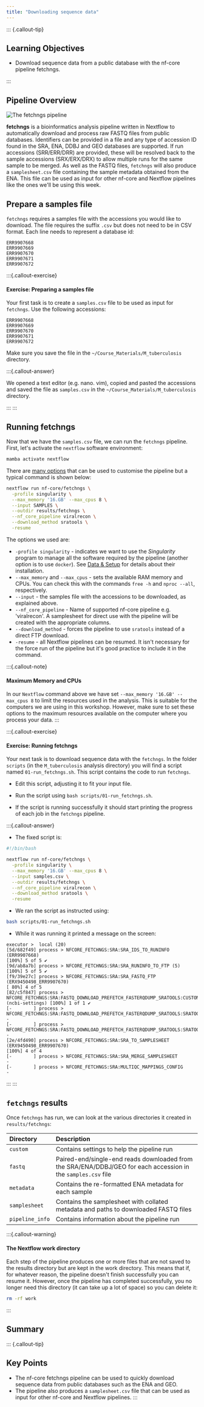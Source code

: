 ```yaml
---
title: "Downloading sequence data"
---
```


::: {.callout-tip}
## Learning Objectives

- Download sequence data from a public database with the nf-core pipeline fetchngs.

:::

## Pipeline Overview

![The fetchngs pipeline](images/nf-core-fetchngs_metro_map_grey.png)

**fetchngs** is a bioinformatics analysis pipeline written in Nextflow to automatically download and process raw FASTQ files from public databases.  Identifiers can be provided in a file and any type of accession ID found in the SRA, ENA, DDBJ and GEO databases are supported. If run accessions (SRR/ERR/DRR) are provided, these will be resolved back to the sample accessions (SRX/ERX/DRX) to allow multiple runs for the same sample to be merged. As well as the FASTQ files, `fetchngs` will also produce a `samplesheet.csv` file containing the sample metadata obtained from the ENA.  This file can be used as input for other nf-core and Nextflow pipelines like the ones we'll be using this week. 

## Prepare a samples file

`fetchngs` requires a samples file with the accessions you would like to download. The file requires the suffix `.csv` but does not need to be in CSV format.  Each line needs to represent a database id:

```
ERR9907668
ERR9907669
ERR9907670
ERR9907671
ERR9907672
```

:::{.callout-exercise}
#### Exercise: Preparing a samples file

Your first task is to create a `samples.csv` file to be used as input for `fetchngs`.  Use the following accessions:

```
ERR9907668
ERR9907669
ERR9907670
ERR9907671
ERR9907672
```

Make sure you save the file in the `~/Course_Materials/M_tuberculosis` directory.

:::{.callout-answer}

We opened a text editor (e.g. nano. vim), copied and pasted the accessions and saved the file as `samples.csv` in the `~/Course_Materials/M_tuberculosis` directory.

:::
:::

## Running fetchngs

Now that we have the `samples.csv` file, we can run the `fetchngs` pipeline.  First, let's activate the `nextflow` software environment:

```bash
mamba activate nextflow
```

There are [many options](https://nf-co.re/fetchngs/1.12.0/parameters) that can be used to customise the pipeline but a typical command is shown below:

```bash
nextflow run nf-core/fetchngs \
  -profile singularity \
  --max_memory '16.GB' --max_cpus 8 \
  --input SAMPLES \
  --outdir results/fetchngs \
  --nf_core_pipeline viralrecon \
  --download_method sratools \
  -resume
```

The options we used are: 

- `-profile singularity` - indicates we want to use the _Singularity_ program to manage all the software required by the pipeline (another option is to use `docker`). See [Data & Setup](../setup.md) for details about their installation.
- `--max_memory` and `--max_cpus` - sets the available RAM memory and CPUs. You can check this with the commands `free -h` and `nproc --all`, respectively.
- `--input` - the samples file with the accessions to be downloaded, as explained above.
- `--nf_core_pipeline` - Name of supported nf-core pipeline e.g. 'viralrecon'. A samplesheet for direct use with the pipeline will be created with the appropriate columns.
- `--download_method` - forces the pipeline to use `sratools` instead of a direct FTP download.
- `-resume` - all Nextflow pipelines can be resumed. It isn't necessary for the force run of the pipeline but it's good practice to include it in the command.

:::{.callout-note}
#### Maximum Memory and CPUs

In our `Nextflow` command above we have set `--max_memory '16.GB' --max_cpus 8` to limit the resources used in the analysis. 
This is suitable for the computers we are using in this workshop. 
However, make sure to set these options to the maximum resources available on the computer where you process your data.
:::

:::{.callout-exercise}
#### Exercise: Running fetchngs

Your next task is to download sequence data with the `fetchngs`.  In the folder `scripts` (in the `M_tuberculosis` analysis directory) you will find a script named `01-run_fetchngs.sh`. This script contains the code to run `fetchngs`. 

- Edit this script, adjusting it to fit your input file.

- Run the script using `bash scripts/01-run_fetchngs.sh`.
  
- If the script is running successfully it should start printing the progress of each job in the `fetchngs` pipeline.

:::{.callout-answer}

- The fixed script is: 

```bash
#!/bin/bash

nextflow run nf-core/fetchngs \
  -profile singularity \
  --max_memory '16.GB' --max_cpus 8 \
  --input samples.csv \
  --outdir results/fetchngs \
  --nf_core_pipeline viralrecon \
  --download_method sratools \
  -resume
```

- We ran the script as instructed using:

```bash
bash scripts/01-run_fetchngs.sh
```

- While it was running it printed a message on the screen: 

```
executor >  local (20)
[5d/682f49] process > NFCORE_FETCHNGS:SRA:SRA_IDS_TO_RUNINFO (ERR9907668)                                                          [100%] 5 of 5 ✔
[9d/ab8a7b] process > NFCORE_FETCHNGS:SRA:SRA_RUNINFO_TO_FTP (5)                                                                   [100%] 5 of 5 ✔
[f9/39e27c] process > NFCORE_FETCHNGS:SRA:SRA_FASTQ_FTP (ERX9450498_ERR9907670)                                                    [ 80%] 4 of 5
[82/c5f847] process > NFCORE_FETCHNGS:SRA:FASTQ_DOWNLOAD_PREFETCH_FASTERQDUMP_SRATOOLS:CUSTOM_SRATOOLSNCBISETTINGS (ncbi-settings) [100%] 1 of 1 ✔
[-        ] process > NFCORE_FETCHNGS:SRA:FASTQ_DOWNLOAD_PREFETCH_FASTERQDUMP_SRATOOLS:SRATOOLS_PREFETCH                           -
[-        ] process > NFCORE_FETCHNGS:SRA:FASTQ_DOWNLOAD_PREFETCH_FASTERQDUMP_SRATOOLS:SRATOOLS_FASTERQDUMP                        -
[2e/4fd490] process > NFCORE_FETCHNGS:SRA:SRA_TO_SAMPLESHEET (ERX9450498_ERR9907670)                                               [100%] 4 of 4
[-        ] process > NFCORE_FETCHNGS:SRA:SRA_MERGE_SAMPLESHEET                                                                    -
[-        ] process > NFCORE_FETCHNGS:SRA:MULTIQC_MAPPINGS_CONFIG                                                                  -
```

:::
:::

## `fetchngs` results

Once `fetchngs` has run, we can look at the various directories it created in `results/fetchngs`:

| Directory | Description |
|:-- | :---------- |
|`custom` | Contains settings to help the pipeline run |
|`fastq` | Paired-end/single-end reads downloaded from the SRA/ENA/DDBJ/GEO for each accession in the `samples.csv` file |
|`metadata` | Contains the re-formatted ENA metadata for each sample |
|`samplesheet` | Contains the samplesheet with collated metadata and paths to downloaded FASTQ files |
|`pipeline_info` | Contains information about the pipeline run |

:::{.callout-warning}
#### The Nextflow work directory

Each step of the pipeline produces one or more files that are not saved to the results directory but are kept in the work directory.  This means that if, for whatever reason, the pipeline doesn't finish successfully you can resume it.  However, once the pipeline has completed successfully, you no longer need this directory (it can take up a lot of space) so you can delete it:

```bash
rm -rf work
```

:::

## Summary

::: {.callout-tip}
## Key Points

- The nf-core fetchngs pipeline can be used to quickly download sequence data from public databases such as the ENA and GEO.
- The pipeline also produces a `samplesheet.csv` file that can be used as input for other nf-core and Nextflow pipelines.
:::